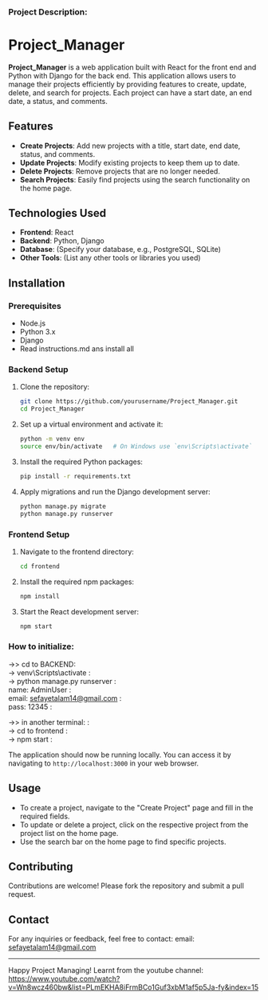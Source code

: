 ### Project Description:

# Project_Manager

**Project_Manager** is a web application built with React for the front end and Python with Django for the back end. This application allows users to manage their projects efficiently by providing features to create, update, delete, and search for projects. Each project can have a start date, an end date, a status, and comments. </br>

## Features

- **Create Projects**: Add new projects with a title, start date, end date, status, and comments. 
- **Update Projects**: Modify existing projects to keep them up to date.
- **Delete Projects**: Remove projects that are no longer needed.
- **Search Projects**: Easily find projects using the search functionality on the home page.

## Technologies Used

- **Frontend**: React
- **Backend**: Python, Django
- **Database**: (Specify your database, e.g., PostgreSQL, SQLite)
- **Other Tools**: (List any other tools or libraries you used)

## Installation

### Prerequisites

- Node.js
- Python 3.x
- Django
-  Read instructions.md ans install all

### Backend Setup

1. Clone the repository:
    ```bash
    git clone https://github.com/yourusername/Project_Manager.git
    cd Project_Manager
    ```

2. Set up a virtual environment and activate it:
    ```bash
    python -m venv env
    source env/bin/activate   # On Windows use `env\Scripts\activate`
    ```

3. Install the required Python packages:
    ```bash
    pip install -r requirements.txt
    ```

4. Apply migrations and run the Django development server:
    ```bash
    python manage.py migrate
    python manage.py runserver
    ```

### Frontend Setup

1. Navigate to the frontend directory:
    ```bash
    cd frontend
    ```

2. Install the required npm packages:
    ```bash
    npm install
    ```

3. Start the React development server:
    ```bash
    npm start
    ```

### How to initialize:
->> cd to BACKEND: </br>
    -> venv\Scripts\activate : </br>
    -> python manage.py runserver : </br>
    name: AdminUser : </br>
    email: sefayetalam14@gmail.com : </br>
    pass: 12345 : </br>

->> in another terminal: : </br>
    -> cd to frontend : </br>
    -> npm start : </br>
    
The application should now be running locally. You can access it by navigating to `http://localhost:3000` in your web browser.

## Usage

- To create a project, navigate to the "Create Project" page and fill in the required fields.
- To update or delete a project, click on the respective project from the project list on the home page.
- Use the search bar on the home page to find specific projects.

## Contributing

Contributions are welcome! Please fork the repository and submit a pull request.


## Contact

For any inquiries or feedback, feel free to contact:
email: sefayetalam14@gmail.com

---

Happy Project Managing!
Learnt from the youtube channel: https://www.youtube.com/watch?v=Wn8wcz460bw&list=PLmEKHA8iFrmBCo1Guf3xbM1af5p5Ja-fy&index=15 </br>
